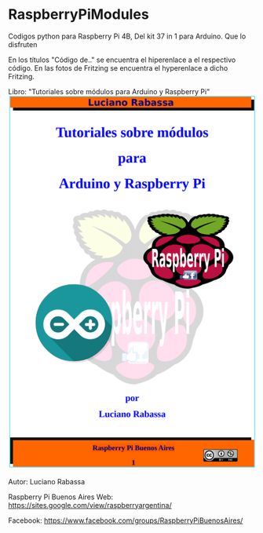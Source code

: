 # RaspberryPiModules
Codigos python para Raspberry Pi 4B, Del kit 37 in 1 para Arduino.
Que lo disfruten

En los títulos "Código de.." se encuentra el hiperenlace a el respectivo código.
En las fotos de Fritzing se encuentra el hyperenlace a dicho Fritzing.

Libro: "Tutoriales sobre módulos para Arduino y Raspberry Pi"
![alt text](https://raw.githubusercontent.com/Luciano2018/RaspberryPiModules/master/Book/Portad.png)

Autor: Luciano Rabassa

Raspberry Pi Buenos Aires Web:
https://sites.google.com/view/raspberryargentina/

Facebook:
https://www.facebook.com/groups/RaspberryPiBuenosAires/
